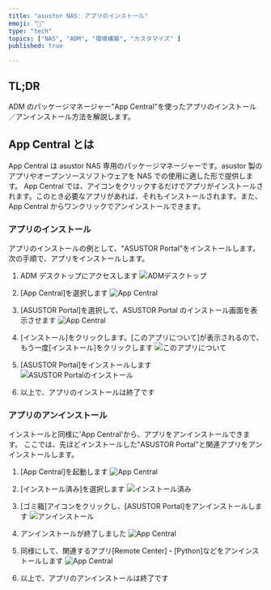 ```yaml
---
title: "asustor NAS: アプリのインストール"
emoji: "🍆"
type: "tech"
topics: ["NAS", "ADM", "環境構築", "カスタマイズ" ]
published: true

---
```


## TL;DR

ADM のパッケージマネージャー"App Central"を使ったアプリのインストール／アンインストール方法を解説します。

## App Central とは

App Central は asustor NAS 専用のパッケージマネージャーです。asustor 製のアプリやオープンソースソフトウェアを NAS での使用に適した形で提供します。
App Central では、アイコンをクリックするだけでアプリがインストールされます。このとき必要なアプリがあれば、それもインストールされます。また、App Central からワンクリックでアンインストールできます。

### アプリのインストール

アプリのインストールの例として、"ASUSTOR Portal"をインストールします。  
 次の手順で、アプリをインストールします。

1. ADM デスクトップにアクセスします
  ![ADMデスクトップ](https://i.imgur.com/VvqSZ1t.jpg)

2. [App Central]を選択します
  ![App Central](https://i.imgur.com/o40UTZ2.jpg)

3. [ASUSTOR Portal]を選択して、ASUSTOR Portal のインストール画面を表示させます
  ![App Central](https://i.imgur.com/BG1FTbT.jpg)

4. [インストール]をクリックします。[このアプリについて]が表示されるので、もう一度[インストール]をクリックします
  ![このアプリについて](https://i.imgur.com/FuvEWzL.jpg)

5. [ASUSTOR Portal]をインストールします
  ![ASUSTOR Portalのインストール](https://i.imgur.com/nY6J7Yt.jpg)

6. 以上で、アプリのインストールは終了です  

### アプリのアンインストール

インストールと同様に'App Central'から、アプリをアンインストールできます。
ここでは、先ほどインストールした"ASUSTOR Portal"と関連アプリをアンインストールします。

1. [App Central]を起動します
  ![App Central](https://i.imgur.com/o40UTZ2.jpg)

2. [インストール済み]を選択します
  ![インストール済み](https://i.imgur.com/g6Zw1gu.jpg)

3. [ゴミ箱]アイコンをクリックし、[ASUSTOR Portal]をアンインストールします
  ![アンインストール](https://i.imgur.com/KGegaqL.jpg)

4. アンインストールが終了しました
  ![App Central](https://i.imgur.com/vrWU1MV.jpg)

5. 同様にして、関連するアプリ[Remote Center]・[Python]などをアンインストールします
  ![App Central](https://i.imgur.com/T3iXAte.jpg)

6. 以上で、アプリのアンインストールは終了です
